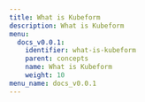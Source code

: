```yaml
---
title: What is Kubeform
description: What is Kubeform
menu:
  docs_v0.0.1:
    identifier: what-is-kubeform
    parent: concepts
    name: What is Kubeform
    weight: 10
menu_name: docs_v0.0.1
---
```

